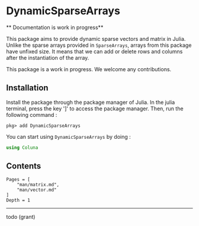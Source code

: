 # DynamicSparseArrays

** Documentation is work in progress**

This package aims to provide dynamic sparse vectors 
and matrix in Julia. 
Unlike the sparse arrays provided in `SparseArrays`, 
arrays from this package have unfixed size. 
It means that we can add or delete rows and 
columns after the instantiation of the array.

This package is a work in progress.
We welcome any contributions.


## Installation

Install the package through the package manager of Julia.
In the julia terminal, press the key ']' to access the package manager. Then, run the following command : 

```
pkg> add DynamicSparseArrays
```

You can start using `DynamicSparseArrays` by doing :
```julia
using Coluna
```

## Contents

```@contents
Pages = [
    "man/matrix.md",
    "man/vector.md"
]
Depth = 1
```

---

todo (grant)
